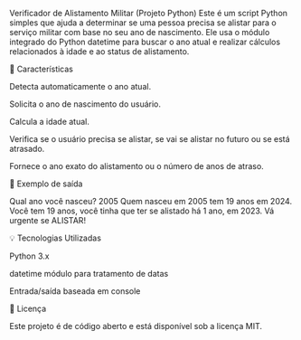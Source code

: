 Verificador de Alistamento Militar (Projeto Python)
Este é um script Python simples que ajuda a determinar se uma pessoa precisa se alistar para o serviço militar com base no seu ano de nascimento. Ele usa o módulo integrado do Python datetime para buscar o ano atual e realizar cálculos relacionados à idade e ao status de alistamento.

🔧 Características

Detecta automaticamente o ano atual.

Solicita o ano de nascimento do usuário.

Calcula a idade atual.

Verifica se o usuário precisa se alistar, se vai se alistar no futuro ou se está atrasado.

Fornece o ano exato do alistamento ou o número de anos de atraso.

📌 Exemplo de saída

Qual ano você nasceu? 2005
Quem nasceu em 2005 tem 19 anos em 2024.
Você tem 19 anos, você tinha que ter se alistado há 1 ano, em 2023. Vá urgente se ALISTAR!

💡 Tecnologias Utilizadas

Python 3.x

datetime módulo para tratamento de datas

Entrada/saída baseada em console

📄 Licença

Este projeto é de código aberto e está disponível sob a licença MIT.